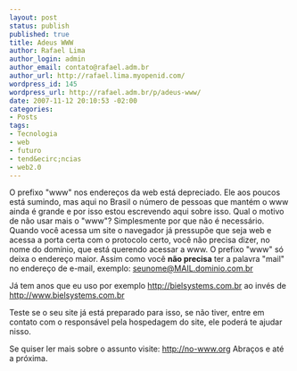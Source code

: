 ```yaml
--- 
layout: post
status: publish
published: true
title: Adeus WWW
author: Rafael Lima
author_login: admin
author_email: contato@rafael.adm.br
author_url: http://rafael.lima.myopenid.com/
wordpress_id: 145
wordpress_url: http://rafael.adm.br/p/adeus-www/
date: 2007-11-12 20:10:53 -02:00
categories: 
- Posts
tags: 
- Tecnologia
- web
- futuro
- tend&ecirc;ncias
- web2.0
---
```

O prefixo "www" nos endere&ccedil;os da web est&aacute; depreciado. Ele aos poucos est&aacute; sumindo, mas aqui no Brasil o n&uacute;mero de pessoas que mant&eacute;m o www ainda &eacute; grande e por isso estou escrevendo aqui sobre isso.
Qual o motivo de n&atilde;o usar mais o "www"?
Simplesmente por que n&atilde;o &eacute; necess&aacute;rio. Quando voc&ecirc; acessa um site o navegador j&aacute; pressup&otilde;e que seja web e acessa a porta certa com o protocolo certo, voc&ecirc; n&atilde;o precisa dizer, no nome do dom&iacute;nio, que est&aacute; querendo acessar a www. O prefixo "www" s&oacute; deixa o endere&ccedil;o maior.
Assim como voc&ecirc; <strong>n&atilde;o precisa</strong> ter a palavra "mail" no endere&ccedil;o de e-mail, exemplo: seunome@MAIL.dominio.com.br

J&aacute; tem anos que eu uso por exemplo <a href="http://bielsystems.com.br">http://bielsystems.com.br</a> ao inv&eacute;s de  <a href="http://www.bielsystems.com.br">http://www.bielsystems.com.br</a>

Teste se o seu site j&aacute; est&aacute; preparado para isso, se n&atilde;o tiver, entre em contato com o respons&aacute;vel pela hospedagem do site, ele poder&aacute; te ajudar nisso.

Se quiser ler mais sobre o assunto visite: <a href="http://no-www.org/">http://no-www.org</a>
Abra&ccedil;os e at&eacute; a pr&oacute;xima.
